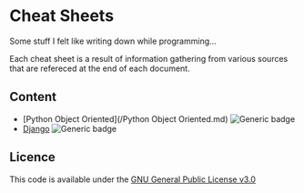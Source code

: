 # Cheat Sheets

Some stuff I felt like writing down while programming...
 
Each cheat sheet is a result of information gathering from various sources that are refereced at the end of each document.



## Content 
- [Python Object Oriented](/Python Object Oriented.md) ![Generic badge](https://img.shields.io/badge/In_development-green.svg)
- [Django](/Django.md) ![Generic badge](https://img.shields.io/badge/In_development-green.svg)



## Licence 
This code is available under the [GNU General Public License v3.0](LICENSE.md)